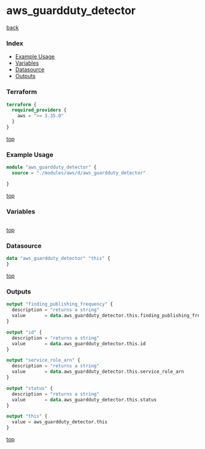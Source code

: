 # aws_guardduty_detector

[back](../aws.md)

### Index

- [Example Usage](#example-usage)
- [Variables](#variables)
- [Datasource](#datasource)
- [Outputs](#outputs)

### Terraform

```terraform
terraform {
  required_providers {
    aws = ">= 3.35.0"
  }
}
```

[top](#index)

### Example Usage

```terraform
module "aws_guardduty_detector" {
  source = "./modules/aws/d/aws_guardduty_detector"

}
```

[top](#index)

### Variables

```terraform
```

[top](#index)

### Datasource

```terraform
data "aws_guardduty_detector" "this" {
}
```

[top](#index)

### Outputs

```terraform
output "finding_publishing_frequency" {
  description = "returns a string"
  value       = data.aws_guardduty_detector.this.finding_publishing_frequency
}

output "id" {
  description = "returns a string"
  value       = data.aws_guardduty_detector.this.id
}

output "service_role_arn" {
  description = "returns a string"
  value       = data.aws_guardduty_detector.this.service_role_arn
}

output "status" {
  description = "returns a string"
  value       = data.aws_guardduty_detector.this.status
}

output "this" {
  value = aws_guardduty_detector.this
}
```

[top](#index)